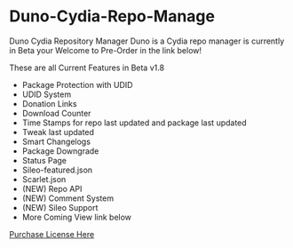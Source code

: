 # Duno-Cydia-Repo-Manage

Duno Cydia Repository Manager
Duno is a Cydia repo manager is currently in Beta your Welcome to Pre-Order in the link below!

These are all Current Features in Beta v1.8
- Package Protection with UDID
- UDID System
- Donation Links
- Download Counter
- Time Stamps for repo last updated and package last updated
- Tweak last updated
- Smart Changelogs
- Package Downgrade
- Status Page
- Sileo-featured.json
- Scarlet.json
- (NEW) Repo API
- (NEW) Comment System
- (NEW) Sileo Support
- More Coming View link below 

[Purchase License Here](https://payments.cocotweaks.store/index.php?_url=/order/duno-cydia-repository-manager)
